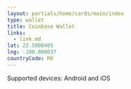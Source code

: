```yaml
---
layout: partials/home/cards/main/index
type: wallet
title: Coinbase Wallet
links:
  - link.md
lat: 22.5000485
lng: -100.000037
countryCode: MX
---
```


Supported devices: Android and iOS
